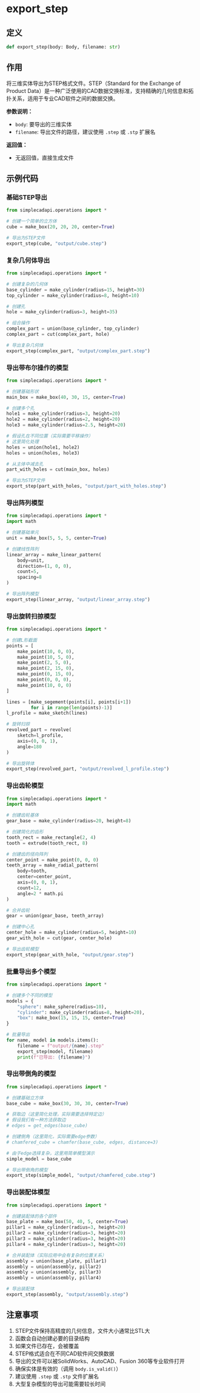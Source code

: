 # export_step

## 定义
```python
def export_step(body: Body, filename: str)
```

## 作用
将三维实体导出为STEP格式文件。STEP（Standard for the Exchange of Product Data）是一种广泛使用的CAD数据交换标准，支持精确的几何信息和拓扑关系，适用于专业CAD软件之间的数据交换。

**参数说明：**
- `body`: 要导出的三维实体
- `filename`: 导出文件的路径，建议使用 `.step` 或 `.stp` 扩展名

**返回值：**
- 无返回值，直接生成文件

## 示例代码

### 基础STEP导出
```python
from simplecadapi.operations import *

# 创建一个简单的立方体
cube = make_box(20, 20, 20, center=True)

# 导出为STEP文件
export_step(cube, "output/cube.step")
```

### 复杂几何体导出
```python
from simplecadapi.operations import *

# 创建复杂的几何体
base_cylinder = make_cylinder(radius=15, height=30)
top_cylinder = make_cylinder(radius=8, height=10)

# 创建孔
hole = make_cylinder(radius=3, height=35)

# 组合操作
complex_part = union(base_cylinder, top_cylinder)
complex_part = cut(complex_part, hole)

# 导出复杂几何体
export_step(complex_part, "output/complex_part.step")
```

### 导出带布尔操作的模型
```python
from simplecadapi.operations import *

# 创建基础形状
main_box = make_box(40, 30, 15, center=True)

# 创建多个孔
hole1 = make_cylinder(radius=3, height=20)
hole2 = make_cylinder(radius=2, height=20)
hole3 = make_cylinder(radius=2.5, height=20)

# 假设孔在不同位置（实际需要平移操作）
# 这里简化处理
holes = union(hole1, hole2)
holes = union(holes, hole3)

# 从主体中减去孔
part_with_holes = cut(main_box, holes)

# 导出为STEP文件
export_step(part_with_holes, "output/part_with_holes.step")
```

### 导出阵列模型
```python
from simplecadapi.operations import *
import math

# 创建基础单元
unit = make_box(5, 5, 5, center=True)

# 创建线性阵列
linear_array = make_linear_pattern(
    body=unit,
    direction=(1, 0, 0),
    count=5,
    spacing=8
)

# 导出阵列模型
export_step(linear_array, "output/linear_array.step")
```

### 导出旋转扫掠模型
```python
from simplecadapi.operations import *

# 创建L形截面
points = [
    make_point(10, 0, 0),
    make_point(10, 5, 0),
    make_point(2, 5, 0),
    make_point(2, 15, 0),
    make_point(0, 15, 0),
    make_point(0, 0, 0),
    make_point(10, 0, 0)
]

lines = [make_segement(points[i], points[i+1]) 
         for i in range(len(points)-1)]
l_profile = make_sketch(lines)

# 旋转扫掠
revolved_part = revolve(
    sketch=l_profile,
    axis=(0, 0, 1),
    angle=180
)

# 导出旋转体
export_step(revolved_part, "output/revolved_l_profile.step")
```

### 导出齿轮模型
```python
from simplecadapi.operations import *
import math

# 创建齿轮基体
gear_base = make_cylinder(radius=20, height=8)

# 创建简化的齿形
tooth_rect = make_rectangle(2, 4)
tooth = extrude(tooth_rect, 8)

# 创建齿的径向阵列
center_point = make_point(0, 0, 0)
teeth_array = make_radial_pattern(
    body=tooth,
    center=center_point,
    axis=(0, 0, 1),
    count=12,
    angle=2 * math.pi
)

# 合并齿轮
gear = union(gear_base, teeth_array)

# 创建中心孔
center_hole = make_cylinder(radius=5, height=10)
gear_with_hole = cut(gear, center_hole)

# 导出齿轮模型
export_step(gear_with_hole, "output/gear.step")
```

### 批量导出多个模型
```python
from simplecadapi.operations import *

# 创建多个不同的模型
models = {
    "sphere": make_sphere(radius=10),
    "cylinder": make_cylinder(radius=8, height=20),
    "box": make_box(15, 15, 15, center=True)
}

# 批量导出
for name, model in models.items():
    filename = f"output/{name}.step"
    export_step(model, filename)
    print(f"已导出: {filename}")
```

### 导出带倒角的模型
```python
from simplecadapi.operations import *

# 创建基础立方体
base_cube = make_box(30, 30, 30, center=True)

# 获取边（这里简化处理，实际需要选择特定边）
# 假设我们有一种方法获取边
# edges = get_edges(base_cube)

# 创建倒角（这里简化，实际需要edge参数）
# chamfered_cube = chamfer(base_cube, edges, distance=3)

# 由于edge选择复杂，这里用简单模型演示
simple_model = base_cube

# 导出带倒角的模型
export_step(simple_model, "output/chamfered_cube.step")
```

### 导出装配体模型
```python
from simplecadapi.operations import *

# 创建装配体的各个部件
base_plate = make_box(50, 40, 5, center=True)
pillar1 = make_cylinder(radius=3, height=20)
pillar2 = make_cylinder(radius=3, height=20)
pillar3 = make_cylinder(radius=3, height=20)
pillar4 = make_cylinder(radius=3, height=20)

# 合并装配体（实际应用中会有复杂的位置关系）
assembly = union(base_plate, pillar1)
assembly = union(assembly, pillar2)
assembly = union(assembly, pillar3)
assembly = union(assembly, pillar4)

# 导出装配体
export_step(assembly, "output/assembly.step")
```

## 注意事项
1. STEP文件保持高精度的几何信息，文件大小通常比STL大
2. 函数会自动创建必要的目录结构
3. 如果文件已存在，会被覆盖
4. STEP格式适合在不同CAD软件间交换数据
5. 导出的文件可以被SolidWorks、AutoCAD、Fusion 360等专业软件打开
6. 确保实体是有效的（调用 `body.is_valid()`）
7. 建议使用 `.step` 或 `.stp` 文件扩展名
8. 大型复杂模型的导出可能需要较长时间
